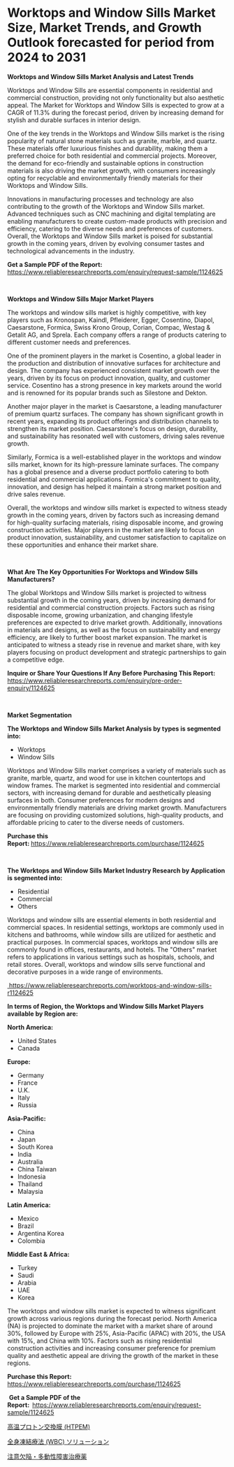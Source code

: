 <p><h1>Worktops and Window Sills Market Size, Market Trends, and Growth Outlook forecasted for period from 2024 to 2031</h1></p><p><strong>Worktops and Window Sills Market Analysis and Latest Trends</strong></p>
<p><p>Worktops and Window Sills are essential components in residential and commercial construction, providing not only functionality but also aesthetic appeal. The Market for Worktops and Window Sills is expected to grow at a CAGR of 11.3% during the forecast period, driven by increasing demand for stylish and durable surfaces in interior design.</p><p>One of the key trends in the Worktops and Window Sills market is the rising popularity of natural stone materials such as granite, marble, and quartz. These materials offer luxurious finishes and durability, making them a preferred choice for both residential and commercial projects. Moreover, the demand for eco-friendly and sustainable options in construction materials is also driving the market growth, with consumers increasingly opting for recyclable and environmentally friendly materials for their Worktops and Window Sills.</p><p>Innovations in manufacturing processes and technology are also contributing to the growth of the Worktops and Window Sills market. Advanced techniques such as CNC machining and digital templating are enabling manufacturers to create custom-made products with precision and efficiency, catering to the diverse needs and preferences of customers. Overall, the Worktops and Window Sills market is poised for substantial growth in the coming years, driven by evolving consumer tastes and technological advancements in the industry.</p></p>
<p><strong>Get a Sample PDF of the Report:&nbsp;</strong> <a href="https://www.reliableresearchreports.com/enquiry/request-sample/1124625">https://www.reliableresearchreports.com/enquiry/request-sample/1124625</a></p>
<p>&nbsp;</p>
<p><strong>Worktops and Window Sills Major Market Players</strong></p>
<p><p>The worktops and window sills market is highly competitive, with key players such as Kronospan, Kaindl, Pfleiderer, Egger, Cosentino, Diapol, Caesarstone, Formica, Swiss Krono Group, Corian, Compac, Westag & Getalit AG, and Sprela. Each company offers a range of products catering to different customer needs and preferences.</p><p>One of the prominent players in the market is Cosentino, a global leader in the production and distribution of innovative surfaces for architecture and design. The company has experienced consistent market growth over the years, driven by its focus on product innovation, quality, and customer service. Cosentino has a strong presence in key markets around the world and is renowned for its popular brands such as Silestone and Dekton.</p><p>Another major player in the market is Caesarstone, a leading manufacturer of premium quartz surfaces. The company has shown significant growth in recent years, expanding its product offerings and distribution channels to strengthen its market position. Caesarstone's focus on design, durability, and sustainability has resonated well with customers, driving sales revenue growth.</p><p>Similarly, Formica is a well-established player in the worktops and window sills market, known for its high-pressure laminate surfaces. The company has a global presence and a diverse product portfolio catering to both residential and commercial applications. Formica's commitment to quality, innovation, and design has helped it maintain a strong market position and drive sales revenue.</p><p>Overall, the worktops and window sills market is expected to witness steady growth in the coming years, driven by factors such as increasing demand for high-quality surfacing materials, rising disposable income, and growing construction activities. Major players in the market are likely to focus on product innovation, sustainability, and customer satisfaction to capitalize on these opportunities and enhance their market share.</p></p>
<p>&nbsp;</p>
<p><strong>What Are The Key Opportunities For Worktops and Window Sills Manufacturers?</strong></p>
<p><p>The global Worktops and Window Sills market is projected to witness substantial growth in the coming years, driven by increasing demand for residential and commercial construction projects. Factors such as rising disposable income, growing urbanization, and changing lifestyle preferences are expected to drive market growth. Additionally, innovations in materials and designs, as well as the focus on sustainability and energy efficiency, are likely to further boost market expansion. The market is anticipated to witness a steady rise in revenue and market share, with key players focusing on product development and strategic partnerships to gain a competitive edge.</p></p>
<p><strong>Inquire or Share Your Questions If Any Before Purchasing This Report:</strong> <a href="https://www.reliableresearchreports.com/enquiry/pre-order-enquiry/1124625">https://www.reliableresearchreports.com/enquiry/pre-order-enquiry/1124625</a></p>
<p>&nbsp;</p>
<p><strong>Market Segmentation</strong></p>
<p><strong>The Worktops and Window Sills Market Analysis by types is segmented into:</strong></p>
<p><ul><li>Worktops</li><li>Window Sills</li></ul></p>
<p><p>Worktops and Window Sills market comprises a variety of materials such as granite, marble, quartz, and wood for use in kitchen countertops and window frames. The market is segmented into residential and commercial sectors, with increasing demand for durable and aesthetically pleasing surfaces in both. Consumer preferences for modern designs and environmentally friendly materials are driving market growth. Manufacturers are focusing on providing customized solutions, high-quality products, and affordable pricing to cater to the diverse needs of customers.</p></p>
<p><strong>Purchase this Report:&nbsp;</strong><a href="https://www.reliableresearchreports.com/purchase/1124625">https://www.reliableresearchreports.com/purchase/1124625</a></p>
<p>&nbsp;</p>
<p><strong>The Worktops and Window Sills Market Industry Research by Application is segmented into:</strong></p>
<p><ul><li>Residential</li><li>Commercial</li><li>Others</li></ul></p>
<p><p>Worktops and window sills are essential elements in both residential and commercial spaces. In residential settings, worktops are commonly used in kitchens and bathrooms, while window sills are utilized for aesthetic and practical purposes. In commercial spaces, worktops and window sills are commonly found in offices, restaurants, and hotels. The "Others" market refers to applications in various settings such as hospitals, schools, and retail stores. Overall, worktops and window sills serve functional and decorative purposes in a wide range of environments.</p></p>
<p><a href="https://www.reliableresearchreports.com/worktops-and-window-sills-r1124625">&nbsp;https://www.reliableresearchreports.com/worktops-and-window-sills-r1124625</a></p>
<p><strong>In terms of Region, the Worktops and Window Sills Market Players available by Region are:</strong></p>
<p>
    <p> <strong> North America: </strong>
        <ul>
            <li>United States</li>
            <li>Canada</li>
        </ul>
        </p> 
    <p> <strong> Europe: </strong>
        <ul>
            <li>Germany</li>
            <li>France</li>
            <li>U.K.</li>
            <li>Italy</li>
            <li>Russia</li>
        </ul>
        </p> 
    <p> <strong> Asia-Pacific: </strong>
        <ul>
            <li>China</li>
            <li>Japan</li>
            <li>South Korea</li>
            <li>India</li>
            <li>Australia</li>
            <li>China Taiwan</li>
            <li>Indonesia</li>
            <li>Thailand</li>
            <li>Malaysia</li>
        </ul>
        </p> 
    <p> <strong> Latin America: </strong>
        <ul>
            <li>Mexico</li>
            <li>Brazil</li>
            <li>Argentina Korea</li>
            <li>Colombia</li>
        </ul>
        </p> 
    <p> <strong> Middle East & Africa: </strong>
        <ul>
            <li>Turkey</li>
            <li>Saudi</li>
            <li>Arabia</li>
            <li>UAE</li>
            <li>Korea</li>
        </ul>
    </p>
    </p>
<p><p>The worktops and window sills market is expected to witness significant growth across various regions during the forecast period. North America (NA) is projected to dominate the market with a market share of around 30%, followed by Europe with 25%, Asia-Pacific (APAC) with 20%, the USA with 15%, and China with 10%. Factors such as rising residential construction activities and increasing consumer preference for premium quality and aesthetic appeal are driving the growth of the market in these regions.</p></p>
<p><strong>Purchase this Report: </strong><a href="https://www.reliableresearchreports.com/purchase/1124625">https://www.reliableresearchreports.com/purchase/1124625</a></p>
<p>&nbsp;<strong>Get a Sample PDF of the Report:&nbsp;&nbsp;</strong><a href="https://www.reliableresearchreports.com/enquiry/request-sample/1124625">https://www.reliableresearchreports.com/enquiry/request-sample/1124625</a></p>
<p><strong></strong></p>
<p><p><a href="https://github.com/TerrellConn/Market-Research-Report-List-1/blob/main/926972488119.md">高温プロトン交換膜 (HTPEM)</a></p><p><a href="https://medium.com/@adaming121/%E5%85%A8%E8%BA%AB%E5%86%B7%E5%8D%B4%E7%99%82%E6%B3%95-wbc-%E3%82%BD%E3%83%AA%E3%83%A5%E3%83%BC%E3%82%B7%E3%83%A7%E3%83%B3%E5%B8%82%E5%A0%B4%E3%81%AE%E5%88%86%E6%9E%90-%E3%82%B0%E3%83%AD%E3%83%BC%E3%83%90%E3%83%AB%E7%94%A3%E6%A5%AD%E3%81%AE%E8%A6%8B%E8%A7%A3%E3%81%A8%E4%BA%88%E6%B8%AC-2024-2031-4e7c8b79a654">全身凍結療法 (WBC) ソリューション</a></p><p><a href="https://medium.com/@attyourniture/%E6%B3%A8%E6%84%8F%E6%AC%A0%E9%99%A5%E5%A4%9A%E5%8B%95%E6%80%A7%E9%9A%9C%E5%AE%B3%E6%B2%BB%E7%99%82%E8%96%AC%E5%B8%82%E5%A0%B4%E8%A6%8F%E6%A8%A1%E3%81%A8%E5%B8%82%E5%A0%B4%E3%83%88%E3%83%AC%E3%83%B3%E3%83%89-%E5%AE%8C%E5%85%A8%E3%81%AA%E6%A5%AD%E7%95%8C%E6%A6%82%E8%A6%81-2024%E5%B9%B4%E3%81%8B%E3%82%892031%E5%B9%B4-ae262f499505">注意欠陥・多動性障害治療薬</a></p></p>